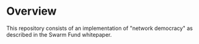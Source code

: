 # Overview

This repository consists of an implementation of "network democracy" as described in the Swarm Fund whitepaper.

